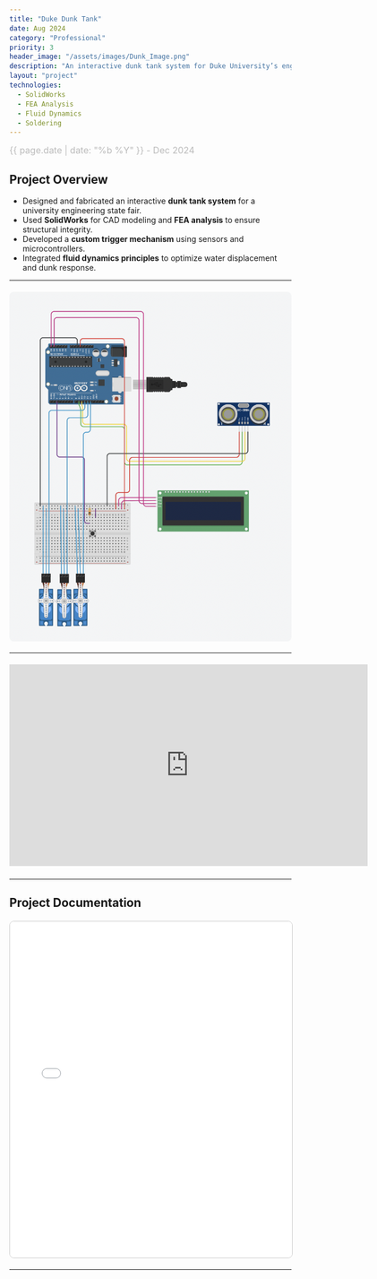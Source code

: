```yaml
---
title: "Duke Dunk Tank"
date: Aug 2024
category: "Professional"  
priority: 3
header_image: "/assets/images/Dunk_Image.png" 
description: "An interactive dunk tank system for Duke University’s engineering fair."
layout: "project"  
technologies:
  - SolidWorks
  - FEA Analysis
  - Fluid Dynamics
  - Soldering
---
```


<div class="project-meta">
    <span class="project-date">{{ page.date | date: "%b %Y" }} - Dec 2024</span>
</div>

## Project Overview
- Designed and fabricated an interactive **dunk tank system** for a university engineering state fair.
- Used **SolidWorks** for CAD modeling and **FEA analysis** to ensure structural integrity.
- Developed a **custom trigger mechanism** using sensors and microcontrollers.
- Integrated **fluid dynamics principles** to optimize water displacement and dunk response.

---

<img src="/assets/images/Dunk_Circuit.png" alt="Duke Dunk Tank" class="project-image" />

---
<div class="video-container">
<iframe width="640" height="360" 
    src="https://www.youtube.com/embed/YOUR_VIDEO_ID"
    title="Project Video"
    frameborder="0"
    allowfullscreen>
</iframe>
</div>

---

## **Project Documentation**
<embed src="/assets/documents/EGR_421_Mini_Project_FINAL.pdf" width="100%" height="600px" type="application/pdf">
<p style="text-align: center;">

---

<style>

.project-content h1 {
    color: #f0f0f0;  /* Light gray (adjust as needed) */
    font-size: 2.5rem;  /* Adjust for visibility */
    margin-bottom: 10px;
}
  
  .project-meta {
    font-size: 1rem;
    color: #888;
    font-weight: 400;
    margin-bottom: 1rem;
    text-align: left;
}

.project-date {
    display: block;
    font-size: 1rem;
    color: #bbb;
}

.project-image {
    display: block;
    max-width: 100%;
    height: auto;
    margin: 20px auto;
    border-radius: 8px;
}

.video-container {
    text-align: center;
    margin: 20px 0;
}

embed {
    display: block;
    margin: 20px auto;
    border: 1px solid #ccc;
    border-radius: 8px;
}
</style>
